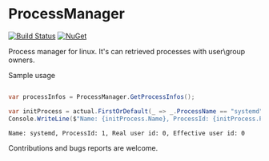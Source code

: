 # ProcessManager

[![Build Status](https://travis-ci.org/flamencist/ProcessManager.svg?branch=master)](https://travis-ci.org/flamencist/ProcessManager)
[![NuGet](https://img.shields.io/nuget/v/ProcessManager.svg)](https://www.nuget.org/packages/ProcessManager/)

Process manager for linux. It's can retrieved processes with user\group owners.

Sample usage

```cs

var processInfos = ProcessManager.GetProcessInfos();

var initProcess = actual.FirstOrDefault(_ => _.ProcessName == "systemd"); 
Console.WriteLine($"Name: {initProcess.Name}, ProcessId: {initProcess.Pid}, Real user id: {initProcess.Ruid}, Effective user id: {initProcess.Euid} ");

```

```
Name: systemd, ProcessId: 1, Real user id: 0, Effective user id: 0
```


Contributions and bugs reports are welcome.
